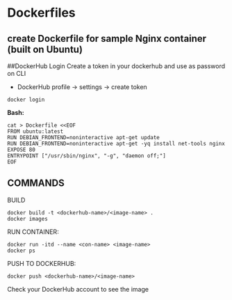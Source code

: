 # Dockerfiles
## create Dockerfile for sample Nginx container (built on Ubuntu)
##DockerHub Login
Create a token in your dockerhub and use as password on CLI
- DockerHub profile -> settings -> create token
```
docker login
```
**Bash:**
```
cat > Dockerfile <<EOF
FROM ubuntu:latest
RUN DEBIAN_FRONTEND=noninteractive apt-get update
RUN DEBIAN_FRONTEND=noninteractive apt-get -yq install net-tools nginx
EXPOSE 80
ENTRYPOINT ["/usr/sbin/nginx", "-g", "daemon off;"]
EOF
```
## COMMANDS
BUILD
```
docker build -t <dockerhub-name>/<image-name> .
docker images
```
RUN CONTAINER:
```
docker run -itd --name <con-name> <image-name>
docker ps
```
PUSH TO DOCKERHUB:
```
docker push <dockerhub-name>/<image-name>
```
Check your DockerHub account to see the image
